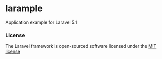 # larample
Application example for Laravel 5.1

### License

The Laravel framework is open-sourced software licensed under the [MIT license](http://opensource.org/licenses/MIT)
